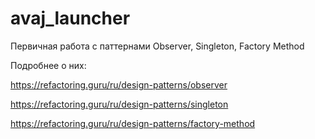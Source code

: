 # avaj_launcher

Первичная работа с паттернами Observer, Singleton, Factory Method

Подробнее о них:

https://refactoring.guru/ru/design-patterns/observer

https://refactoring.guru/ru/design-patterns/singleton

https://refactoring.guru/ru/design-patterns/factory-method
